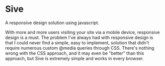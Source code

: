 Sive
====

A responsive design solution using javascript.

With more and more users visiting your site via a mobile device, responsive design is a must. The problem I've always had with responsive design is that I could never find a simple, easy to implement, solution that didn't require numerous custom @media queries through CSS. There's nothing wrong with the CSS approach, and it may even be "better" than this approach, but Sive is extremely simple and works in every browser.